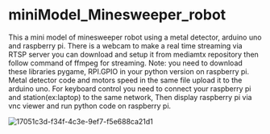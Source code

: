 # miniModel_Minesweeper_robot
This a mini model of minesweeper robot using a metal detector, arduino uno and raspberry pi.
There is a webcam to make a real time streaming via RTSP server you can download and setup it from mediamtx repository then follow command of ffmpeg for streaming.
Note: you need to download these libraries pygame, RPI.GPIO in your python version on raspberry pi.
Metal detector code and motors speed in the same file upload it to the arduino uno.
For keyboard control you need to connect your raspberry pi and station(ex:laptop) to the same network, Then display raspberry pi via vnc viewer and run python code on raspberry pi.

![17051c3d-f34f-4c3e-9ef7-f5e688ca21d1](https://github.com/user-attachments/assets/13b11964-bb6b-4d58-be0e-82c6dbf228bc)
